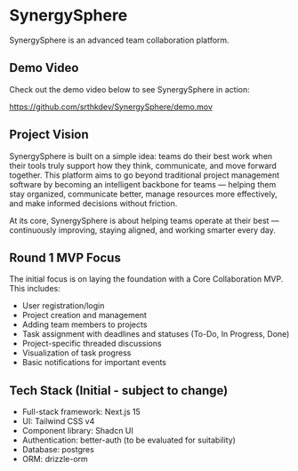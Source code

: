 # SynergySphere

SynergySphere is an advanced team collaboration platform.

## Demo Video

Check out the demo video below to see SynergySphere in action:

https://github.com/srthkdev/SynergySphere/demo.mov

<!-- 
To add your demo video:
1. Create an 'assets' folder in your GitHub repository
2. Upload your demo video to this folder
3. Replace the placeholder URL above with the actual URL to your video
4. Alternatively, upload your video to a service like YouTube and embed it here
-->

## Project Vision

SynergySphere is built on a simple idea: teams do their best work when their tools truly support how they think, communicate, and move forward together. This platform aims to go beyond traditional project management software by becoming an intelligent backbone for teams — helping them stay organized, communicate better, manage resources more effectively, and make informed decisions without friction.

At its core, SynergySphere is about helping teams operate at their best — continuously improving, staying aligned, and working smarter every day.

## Round 1 MVP Focus

The initial focus is on laying the foundation with a Core Collaboration MVP. This includes:
- User registration/login
- Project creation and management
- Adding team members to projects
- Task assignment with deadlines and statuses (To-Do, In Progress, Done)
- Project-specific threaded discussions
- Visualization of task progress
- Basic notifications for important events

## Tech Stack (Initial - subject to change)

- Full-stack framework: Next.js 15
- UI: Tailwind CSS v4
- Component library: Shadcn UI
- Authentication: better-auth (to be evaluated for suitability)
- Database: postgres
- ORM: drizzle-orm 
